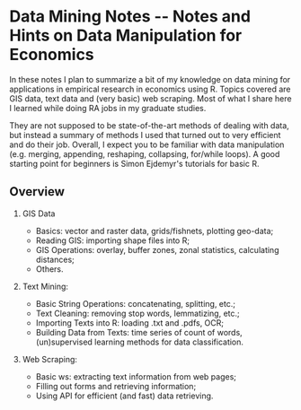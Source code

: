 # Data Mining Notes -- Notes and Hints on Data Manipulation for Economics

In these notes I plan to summarize a bit of my knowledge on data mining for applications in empirical research in economics using R. Topics covered are GIS data, text data and (very basic) web scraping. Most of what I share here I learned while doing RA jobs in my graduate studies.

They are not supposed to be state-of-the-art methods of dealing with data, but instead a summary of methods I used that turned out to very efficient and do their job. Overall, I expect you to be familiar with data manipulation (e.g. merging, appending, reshaping, collapsing, for/while loops). A good starting point for beginners is Simon Ejdemyr's tutorials for basic R.

## Overview

1. GIS Data
    - Basics: vector and raster data, grids/fishnets, plotting geo-data;
    - Reading GIS: importing shape files into R;
    - GIS Operations: overlay, buffer zones, zonal statistics, calculating distances;
    - Others.

2. Text Mining:
    - Basic String Operations: concatenating, splitting, etc.;
    - Text Cleaning: removing stop words, lemmatizing, etc.;
    - Importing Texts into R: loading .txt and .pdfs, OCR;
    - Building Data from Texts: time series of count of words, (un)supervised learning methods for data classification.

3. Web Scraping:
    - Basic ws: extracting text information from web pages;
    - Filling out forms and retrieving information;
    - Using API for efficient (and fast) data retrieving.
